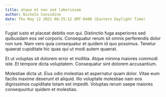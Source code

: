 ```yaml
---
title: atque et non sed laboriosam
author: Nichole Considine
date: Thu May 12 2022 08:25:12 GMT-0400 (Eastern Daylight Time)
---
```

Fugiat iusto et placeat debitis non qui. Distinctio fuga asperiores sed quibusdam eos vel corporis. Consequatur rerum sit omnis perferendis dolor non iure. Nam vero quia consequatur et quidem id quo possimus. Tenetur quaerat cupiditate hic quas qui ut modi autem quaerat.

 Et ut voluptas sit dolorem error et mollitia. Atque minima maiores commodi iste. Et tempore dicta voluptatem. Consequatur sint dolorem accusantium.

 Molestiae dicta ut. Eius odio molestias et aspernatur quam dolor. Vitae eum facilis maxime deserunt et aliquid. Illo voluptate molestiae nam eos dignissimos cupiditate totam est impedit. Voluptas rerum saepe maiores consequuntur quidem et molestias.